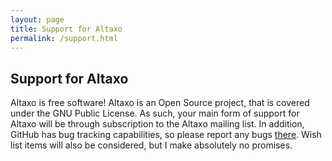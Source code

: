 ```yaml
---
layout: page
title: Support for Altaxo
permalink: /support.html
---
```


## Support for Altaxo

Altaxo is free software!
Altaxo is an Open Source project, 
that is covered under the GNU Public License. 
As such, your main form of support for Altaxo will be through 
subscription to the Altaxo mailing list. 
In addition, GitHub has bug tracking capabilities, 
so please report any bugs [there](https://github.com/Altaxo/Altaxo/issues). 
Wish list items will also be considered, 
but I make absolutely no promises.
